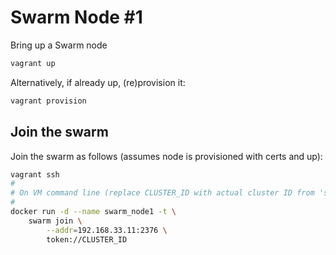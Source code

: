 # Swarm Node #1

Bring up a Swarm node

```bash
vagrant up
```

Alternatively, if already up, (re)provision it:

```bash
vagrant provision
```

## Join the swarm

Join the swarm as follows (assumes node is provisioned with certs and up): 

```bash
vagrant ssh
#
# On VM command line (replace CLUSTER_ID with actual cluster ID from 'swarm create')
#
docker run -d --name swarm_node1 -t \
    swarm join \
        --addr=192.168.33.11:2376 \
        token://CLUSTER_ID
```
